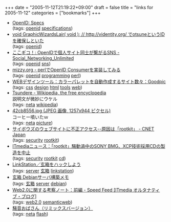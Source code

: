 +++
date = "2005-11-12T21:19:22+09:00"
draft = false
title = "links for 2005-11-12"
categories = ["bookmarks"]
+++

<ul>
	<li>
		<div><a href="http://www.pp.iij4u.or.jp/~kwi/openid/dsa-specs_ja.html">OpenID: Specs</a></div>
		<div>(tags: <a href="http://del.icio.us/nobu666/openid">openid</a> <a href="http://del.icio.us/nobu666/specifications">specifications</a>)</div>
	</li>
	<li>
		<div><a href="http://www.otsune.com/diary/2005/10/17/3.html#200510173">void GraphicWizardsLair( void ); // http://videntity.org/ でotsuneというIDを確保しといた</a></div>
		<div>(tags: <a href="http://del.icio.us/nobu666/openid">openid</a>)</div>
	</li>
	<li>
		<div><a href="http://kokogiko.net/m/archives/001353.html">ここギコ！: OpenIDで個人サイト同士が繋がるSNS - Social_Networking_Unlimited</a></div>
		<div>(tags: <a href="http://del.icio.us/nobu666/openid">openid</a> <a href="http://del.icio.us/nobu666/sns">sns</a>)</div>
	</li>
	<li>
		<div><a href="http://mizzy.org/program/openId00.html">mizzy.org - perlでOpenID Consumerを実装してみる</a></div>
		<div>(tags: <a href="http://del.icio.us/nobu666/openid">openid</a> <a href="http://del.icio.us/nobu666/programming">programming</a> <a href="http://del.icio.us/nobu666/perl">perl</a>)</div>
	</li>
	<li>
		<div><a href="http://www.goodpic.com/mt/archives2/2005/08/web.html">WEBデザインツール：カラーパレットを自動作成するサイト数々：Goodpic</a></div>
		<div>(tags: <a href="http://del.icio.us/nobu666/css">css</a> <a href="http://del.icio.us/nobu666/design">design</a> <a href="http://del.icio.us/nobu666/html">html</a> <a href="http://del.icio.us/nobu666/tools">tools</a> <a href="http://del.icio.us/nobu666/web">web</a>)</div>
	</li>
	<li>
		<div><a href="http://en.wikipedia.org/wiki/Tsundere">Tsundere - Wikipedia, the free encyclopedia</a></div>
		<div>説明文が微妙にウケル</div>
		<div>(tags: <a href="http://del.icio.us/nobu666/neta">neta</a> <a href="http://del.icio.us/nobu666/wikipedia">wikipedia</a>)</div>
	</li>
	<li>
		<div><a href="http://image.blog.livedoor.jp/warata2ki/imgs/4/2/42cb8556.jpg">42cb8556.jpg (JPEG 画像, 1257x944 ピクセル)</a></div>
		<div>コーヒー噴いたｗ</div>
		<div>(tags: <a href="http://del.icio.us/nobu666/neta">neta</a> <a href="http://del.icio.us/nobu666/picture">picture</a>)</div>
	</li>
	<li>
		<div><a href="http://japan.cnet.com/news/sec/story/0,2000050480,20090714,00.htm?ref=rss">サイボウズのウェブサイトに不正アクセス--原因は「rootkit」 - CNET Japan</a></div>
		<div>(tags: <a href="http://del.icio.us/nobu666/security">security</a> <a href="http://del.icio.us/nobu666/rootkit">rootkit</a>)</div>
	</li>
	<li>
		<div><a href="http://www.itmedia.co.jp/news/articles/0511/12/news004.html">ITmediaニュース：「rootkit」騒動渦中のSONY BMG、XCP技術採用CDの製造を中止</a></div>
		<div>(tags: <a href="http://del.icio.us/nobu666/security">security</a> <a href="http://del.icio.us/nobu666/rootkit">rootkit</a> <a href="http://del.icio.us/nobu666/cd">cd</a>)</div>
	</li>
	<li>
		<div><a href="http://www.yamasita.jp/linkstation/">LinkStation／玄箱をハックしよう</a></div>
		<div>(tags: <a href="http://del.icio.us/nobu666/server">server</a> <a href="http://del.icio.us/nobu666/玄箱">玄箱</a> <a href="http://del.icio.us/nobu666/linkstation">linkstation</a>)</div>
	</li>
	<li>
		<div><a href="http://debikuro.ddo.jp/KuroBox/">玄箱 Debianサーバ構築メモ</a></div>
		<div>(tags: <a href="http://del.icio.us/nobu666/玄箱">玄箱</a> <a href="http://del.icio.us/nobu666/server">server</a> <a href="http://del.icio.us/nobu666/debian">debian</a>)</div>
	</li>
	<li>
		<div><a href="http://blogs.itmedia.co.jp/speedfeed/2005/11/web20_ffdd.html?ref=atom">Web2.0に関する考察ノート：前編 - Speed Feed [ITmedia オルタナティブ・ブログ]</a></div>
		<div>(tags: <a href="http://del.icio.us/nobu666/web2.0">web2.0</a> <a href="http://del.icio.us/nobu666/semanticweb">semanticweb</a>)</div>
	</li>
	<li>
		<div><a href="http://members.ld.infoseek.co.jp/phyphy/ze59.htm">騒音おばさん（リミックスバージョン）</a></div>
		<div>(tags: <a href="http://del.icio.us/nobu666/neta">neta</a> <a href="http://del.icio.us/nobu666/flash">flash</a>)</div>
	</li>
</ul>
